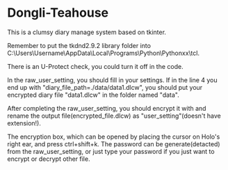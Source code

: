 # Dongli-Teahouse

This is a clumsy diary manage system based on tkinter.

Remember to put the tkdnd2.9.2 library folder into C:\Users\Username\AppData\Local\Programs\Python\Pythonxx\tcl\.

There is an U-Protect check, you could turn it off in the code.

In the raw_user_setting, you should fill in your settings. If in the line 4 you end up with "diary_file_path=./data/data1.dlcw", you should put your encrypted diary file "data1.dlcw" in the folder named "data".

After completing the raw_user_setting, you should encrypt it with and rename the output file(encrypted_file.dlcw) as "user_setting"(doesn't have extension!).

The encryption box, which can be opened by placing the cursor on Holo's right ear, and press ctrl+shift+k. The password can be generate(detacted) from the raw_user_setting, or just type your password if you just want to encrypt or decrypt other file.
